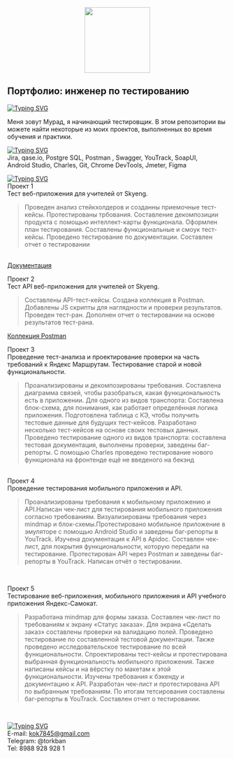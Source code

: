 <div id="header" align="center">
  <img src="https://uploads-ssl.webflow.com/642cdb132c5d45bcf6851404/645d3c4b7fa6668c2efc0242_601cce3f990daac6e765c3b0_History-of-Email-1-edited-1.png" width="150"/>
</div>

<h2>Портфолио: инженер по тестированию</h2>
<a href="https://git.io/typing-svg"><img src="https://readme-typing-svg.herokuapp.com?font=Arial&pause=1000&color=000000&background=43434300&random=false&width=435&lines=Обо+мне" alt="Typing SVG" /></a>

Меня зовут Мурад, я начинающий тестировщик.
В этом репозитории вы можете найти некоторые из моих проектов, выполненных во время обучения и практики. 
 <br>

<a href="https://git.io/typing-svg"><img src="https://readme-typing-svg.herokuapp.com?font=Arial&pause=1000&color=000000&background=43434300&random=false&width=435&lines=%D0%9D%D0%B0%D0%B2%D1%8B%D0%BA%D0%B8+%D0%B8+%D1%82%D0%B5%D1%85%D0%BD%D0%BE%D0%BB%D0%BE%D0%B3%D0%B8%D0%B8" alt="Typing SVG" /></a>  
Jira, qase.io, Postgre SQL, Postman , Swagger, YouTrack, SoapUI,<br> Android Studio, Charles, Git, Chrome DevTools, Jmeter, Figma

<a href="https://git.io/typing-svg"><img src="https://readme-typing-svg.herokuapp.com?font=Arial&pause=1000&color=000000&background=43434300&random=false&width=435&lines=%D0%9F%D1%80%D0%BE%D0%B5%D0%BA%D1%82%D1%8B" alt="Typing SVG" /></a>  
Проект 1<br>
Тест веб-приложения для учителей от Skyeng.
    <blockquote>Проведен анализ стейкхолдеров и созданны приемочные тест-кейсы. Протестированы трбования.
    Составление декомпозиции продукта с помощью интеллект-карты функционала. Оформлен план тестирования.
    Составлены функциональные и смоук тест-кейсы. Проведено тестирование по документации. 
    Составлен отчет о тестировании</blockquote> <br>
  <a href="https://drive.google.com/file/d/1dXeW_WS6sjQwTOdqmu1_49yO3oNWFtPV/view?usp=sharing">Документация</a>
    
Проект 2<br>
Тест API веб-приложения для учителей от Skyeng.
    <blockquote>Составлены API-тест-кейсы. Создана коллекция в Postman. Добавлены JS скрипты для наглядности и проверки результатов.
     Проведен тест-ран. Дополнен отчет о тестировании на основе результатов тест-рана.
    </blockquote> 
    <a href="https://api.postman.com/collections/25070554-dfdc2aa7-d539-467b-8b0c-b9cc5e9df0da?access_key=PMAT-01HG691HFPVQGHRH6PBJ3NAT4D">Коллекция Postman</a>
    
Проект 3<br>
Проведение тест-анализа и проектирование проверки на часть требований к Яндекс Маршрутам. Тестирование старой и новой функциональности.
    <blockquote>Проанализированы и декомпозированы требования.
    Составлена диаграмма связей, чтобы разобраться, какая функциональность есть в приложении.
    Для одного из видов транспорта:
    Составлена блок-схема, для понимания, как работает определённая логика приложения.
    Подготовлена таблица с КЭ, чтобы получить тестовые данные для будущих тест-кейсов.
    Разработано несколько тест-кейсов на основе своих тестовых данных.
    Проведено тестирование одного из видов транспорта: составлена тестовая документация, выполнены проверки, заведены баг-репорты.
    С помощью Charles проведено тестирование  нового функционала на фронтенде ещё не введеного на бекэнд</blockquote> <br>
    Проект 4<br>
Проведение тестирования мобильного приложения и API.

<blockquote>Проанализированы требования к мобильному приложению и API.Написан чек-лист для тестирования мобильного приложения согласно требованиям. Визуализированы требования через mindmap и блок-схемы.Протестировано мобильное приложение в эмуляторе с помощью Android Studio и заведены баг-репорты в YouTrack.  Изучена документация к API в Apidoc. Составлен чек-лист, для покрытия функциональности, которую  передали на тестирование.    Протестирован API через Postman и заведены баг-репорты в YouTrack. Написан отчёт о тестировании.</blockquote> <br>

   Проект 5<br>
Тестирование веб-приложения, мобильного приложения и API учебного приложения Яндекс-Самокат.
    <blockquote>Разработана mindmap для формы заказа. Составлен чек-лист по требованиям к экрану «Статус заказа».
    Для экрана «Сделать заказ» составлены проверки на валидацию полей. Проведено тестирование по составленной тестовой документации.
    Также проведено исследовательское тестирование по всей функциональности.
    Спроектированы тест-кейсы и протестирована выбранная функциональность мобильного приложения. Также написаны кейсы и на вёрстку по макетам к этой функциональности.
    Изучены требования к бэкенду и документацию к API. Разработан чек-лист и протестирована API по выбранным требованиям.
    По итогам тетсирования составлены баг-репорты в YouTrack. Составлен отчет о тестировании.
    </blockquote> <br>

<a href="https://git.io/typing-svg"><img src="https://readme-typing-svg.herokuapp.com?font=Arial&pause=1000&color=000000&background=43434300&random=false&width=435&lines=%D0%9A%D0%BE%D0%BD%D1%82%D0%B0%D0%BA%D1%82%D0%BD%D0%B0%D1%8F+%D0%B8%D0%BD%D1%84%D0%BE%D1%80%D0%BC%D0%B0%D1%86%D0%B8%D1%8F" alt="Typing SVG" /></a>     
E-mail: kok7845@gmail.com <br>
Telegram: @torkban <br>
Tel: 8988 928 928 1
